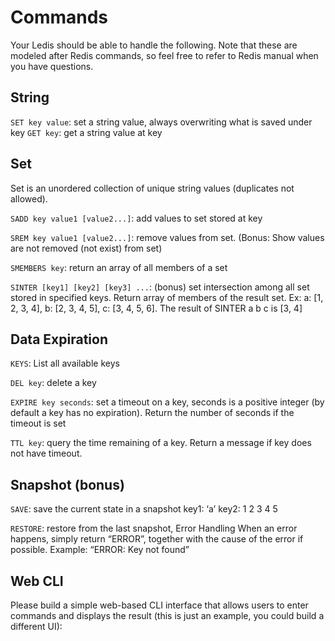 # Commands

Your Ledis should be able to handle the following. Note that these are modeled after Redis commands, so feel free to refer to Redis manual when you have questions.


## String
`SET key value`: set a string value, always overwriting what is saved under key
`GET key`: get a string value at key


## Set
Set is an unordered collection of unique string values (duplicates not allowed).

`SADD key value1 [value2...]`: add values to set stored at key

`SREM key value1 [value2...]`: remove values from set. (Bonus: Show values are not removed (not exist) from set)

`SMEMBERS key`: return an array of all members of a set

`SINTER [key1] [key2] [key3] ...`: (bonus) set intersection among all set stored in specified keys. Return array of members of the result set. Ex: a: [1, 2, 3, 4], b: [2, 3, 4, 5], c: [3, 4, 5, 6]. The result of SINTER a b c is [3, 4]


## Data Expiration

`KEYS`: List all available keys

`DEL key`: delete a key

`EXPIRE key seconds`: set a timeout on a key, seconds is a positive integer (by default a key has no expiration). Return the number of seconds if the timeout is set

`TTL key`: query the time remaining of a key. Return a message if key does not have timeout.

## Snapshot (bonus)

`SAVE`: save the current state in a snapshot
key1: ‘a’
key2: 1 2 3 4 5

`RESTORE`: restore from the last snapshot,
Error Handling
When an error happens, simply return “ERROR”, together with the cause of the error if possible. Example: “ERROR: Key not found”

## Web CLI
Please build a simple web-based CLI interface that allows users to enter commands and displays the result (this is just an example, you could build a different UI):

